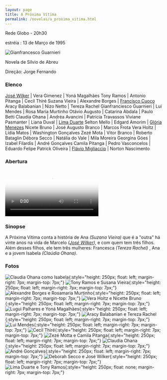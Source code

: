 ```yaml
---
layout: page
title: A Próxima Vítima
permalink: /novelas/a_proxima_vitima.html
---
```


Rede Globo - 20h30

estréia : 13 de Março de 1995

![Gianfrancesco Guarnieri](/novelas/img/a_proxima_vitima_gianfrancesco_guarnieri.jpg)

Novela de Sílvio de Abreu

Direção: Jorge Fernando

### Elenco

[José Wilker](/novelas/jose_wilker.html) | Vera Gimenez | Yoná Magalhães
Tony Ramos | Antonio Pitanga | Cecil Thiré
Suzana Vieira | Alexandre Borges | [Francisco Cuoco](/novelas/francisco_cuoco.html)
Aracy Balabanian | Nizo Netto | Tereza Rachel
Gianfranciesco Guarnieri | Lui Mendes | Rosa Maria Murtinho
Otávio Augusto | Catarina Abdala | Paulo Betti
Claudia Ohana | Andréa Avancini | Patrícia Travassos
Viviane Pasmanter | Liana Duval | [Lima Duarte](/novelas/lima_duarte.html)
Selton Mello | Edgard Amorim | [Glória Menezes](/novelas/gloria_menezes.html)
Nicete Bruno | José Augusto Branco | Marcos Frota
Vera Holtz | Lídia Matos | Washington Gonçalves
Zezé Mota | Vitor Branco | Roberto Bataglin
Débora Secco | Natália do Vale | Mila Moreira
Georgina Góes | Izabel Filardis | André Gonçalves
Camila Pitanga | Pedro Vasconcelos | Eduardo Felipe
Patrick Oliveira | [Flávio Migliaccio](/novelas/flavio_migliaccio.html) | Norton Nascimento

### Abertura

<video poster="/novelas/img/a_proxima_vitima_abertura.png" id="player" playsinline controls>
    <source src="https://124700.selcdn.ru/srv.victor3d.com.br/novelas/a_proxima_vitima_1995.mp4" type="video/mp4">
</video>

### Sinopse

A Próxima Vítima conta a história de Ana *(Suzana Vieira)* que é a "outra" há vinte anos na vida de Marcelo *([José Wilker](/novelas/jose_wilker.html))*, e com quem tem três filhos. Além desses filhos, ele tem três mulheres: Francesca *(Tereza Rachel)* , Ana e a jovem Isabela *(Claúdia Ohana)*.

### Fotos

![Claudia Ohana como Isabela](/novelas/img/a_proxima_vitima_claudia_ohana.jpg){:style="height: 250px; float: left; margin-right: 7px; margin-top: 7px;"}
![Tony Ramos e Susana Vieira](/novelas/img/a_proxima_vitima_tony_ramos_e_susana_vieira.jpg){:style="height: 250px; float: left; margin-right: 7px; margin-top: 7px;"}
![Alexandre Borges e Rosamaria Murtinho](/novelas/img/a_proxima_vitima_alexandre_borges_e_rosamaria_murtinho.jpg){:style="height: 250px; float: left; margin-right: 7px; margin-top: 7px;"}
![Vera Holtz e Nicette Bruno](/novelas/img/a_proxima_vitima_vera_holtz_e_nicette_bruno.jpg){:style="height: 250px; float: left; margin-right: 7px; margin-top: 7px;"}
![Lugui Palhares e Yoná Magalhães](/novelas/img/a_proxima_vitima_lugui_palhares_e_yona_magalhaes.jpg){:style="height: 250px; float: left; margin-right: 7px; margin-top: 7px;"}
![Aracy Balabanian e Tereza Rachel](/novelas/img/a_proxima_vitima_aracy_balabanian_e_tereza_rachel.jpg){:style="height: 250px; float: left; margin-right: 7px; margin-top: 7px;"}
![Lui Mendes](/novelas/img/a_proxima_vitima_lui_mendes.jpg){:style="height: 250px; float: left; margin-right: 7px; margin-top: 7px;"}
![Cecil Thiré](/novelas/img/a_proxima_vitima_cecil_thire.jpg){:style="height: 250px; float: left; margin-right: 7px; margin-top: 7px;"}
![Zezé Motta e Camila Pitanga](/novelas/img/a_proxima_vitima_zeze_motta_e_camila_pitanga.jpg){:style="height: 250px; float: left; margin-right: 7px; margin-top: 7px;"}
![Claudia Ohana](/novelas/img/a_proxima_vitima_claudia_ohana2.jpg){:style="height: 250px; float: left; margin-right: 7px; margin-top: 7px;"}
![André Gonçalves](/novelas/img/a_proxima_vitima_andre_goncalves.jpg){:style="height: 250px; float: left; margin-right: 7px; margin-top: 7px;"}
![Deborah Secco e José Wilker](/novelas/img/a_proxima_vitima_deborah_secco_e_jose_wilker.jpg){:style="height: 250px; float: left; margin-right: 7px; margin-top: 7px;"}
![Lima Duarte e Tony Ramos](/novelas/img/a_proxima_vitima_lima_duarte_e_tony_ramos.jpg){:style="height: 250px; float: none; margin-right: 7px; margin-top: 7px;"}

